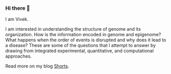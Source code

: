 ### Hi there 👋

I am Vivek.

I am interested in understanding the structure of genome and its organization. How is the information encoded in genome and epigenome?
What happens when the order of events is disrupted and why does it lead to a disease?
These are some of the questions that I attempt to answer by drawing from integrated experimental, quantitative, and computational approaches.

Read more on my blog [Shorts](https://raivivek.in).
